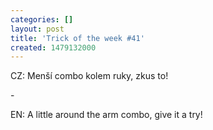 ```yaml
---
categories: []
layout: post
title: 'Trick of the week #41'
created: 1479132000
---
```

CZ: Menší combo kolem ruky, zkus to!<br />
-&nbsp;<br />
EN: A little around the arm combo, give it a try!<br />
<br />
<div class="youtube-player" data-id="ObbRxk9VizU"></div>
